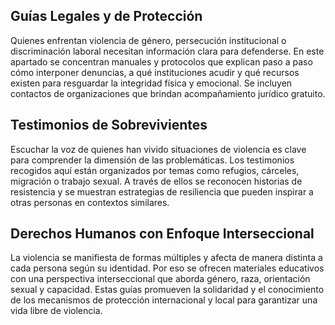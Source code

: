 ## Guías Legales y de Protección

Quienes enfrentan violencia de género, persecución institucional o discriminación laboral necesitan información clara para defenderse. En este apartado se concentran manuales y protocolos que explican paso a paso cómo interponer denuncias, a qué instituciones acudir y qué recursos existen para resguardar la integridad física y emocional. Se incluyen contactos de organizaciones que brindan acompañamiento jurídico gratuito.

## Testimonios de Sobrevivientes
Escuchar la voz de quienes han vivido situaciones de violencia es clave para comprender la dimensión de las problemáticas. Los testimonios recogidos aquí están organizados por temas como refugios, cárceles, migración o trabajo sexual. A través de ellos se reconocen historias de resistencia y se muestran estrategias de resiliencia que pueden inspirar a otras personas en contextos similares.

## Derechos Humanos con Enfoque Interseccional
La violencia se manifiesta de formas múltiples y afecta de manera distinta a cada persona según su identidad. Por eso se ofrecen materiales educativos con una perspectiva interseccional que aborda género, raza, orientación sexual y capacidad. Estas guías promueven la solidaridad y el conocimiento de los mecanismos de protección internacional y local para garantizar una vida libre de violencia.

